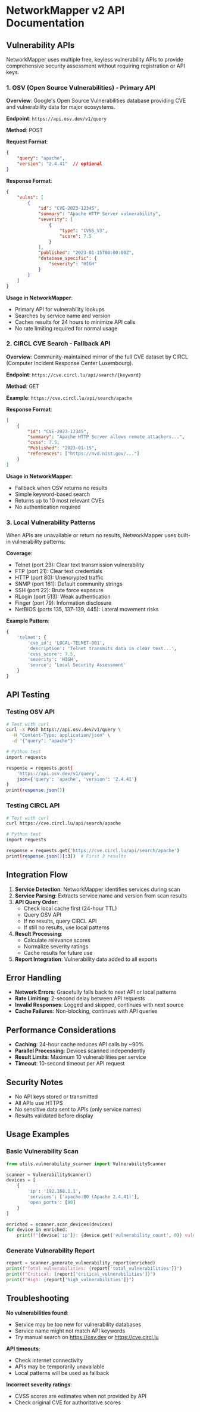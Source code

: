 # NetworkMapper v2 API Documentation

## Vulnerability APIs

NetworkMapper uses multiple free, keyless vulnerability APIs to provide comprehensive security assessment without requiring registration or API keys.

### 1. OSV (Open Source Vulnerabilities) - Primary API

**Overview**: Google's Open Source Vulnerabilities database providing CVE and vulnerability data for major ecosystems.

**Endpoint**: `https://api.osv.dev/v1/query`

**Method**: POST

**Request Format**:
```json
{
    "query": "apache",
    "version": "2.4.41"  // optional
}
```

**Response Format**:
```json
{
    "vulns": [
        {
            "id": "CVE-2023-12345",
            "summary": "Apache HTTP Server vulnerability",
            "severity": [
                {
                    "type": "CVSS_V3",
                    "score": 7.5
                }
            ],
            "published": "2023-01-15T00:00:00Z",
            "database_specific": {
                "severity": "HIGH"
            }
        }
    ]
}
```

**Usage in NetworkMapper**:
- Primary API for vulnerability lookups
- Searches by service name and version
- Caches results for 24 hours to minimize API calls
- No rate limiting required for normal usage

### 2. CIRCL CVE Search - Fallback API

**Overview**: Community-maintained mirror of the full CVE dataset by CIRCL (Computer Incident Response Center Luxembourg).

**Endpoint**: `https://cve.circl.lu/api/search/{keyword}`

**Method**: GET

**Example**: `https://cve.circl.lu/api/search/apache`

**Response Format**:
```json
[
    {
        "id": "CVE-2023-12345",
        "summary": "Apache HTTP Server allows remote attackers...",
        "cvss": 7.5,
        "Published": "2023-01-15",
        "references": ["https://nvd.nist.gov/..."]
    }
]
```

**Usage in NetworkMapper**:
- Fallback when OSV returns no results
- Simple keyword-based search
- Returns up to 10 most relevant CVEs
- No authentication required

### 3. Local Vulnerability Patterns

When APIs are unavailable or return no results, NetworkMapper uses built-in vulnerability patterns:

**Coverage**:
- Telnet (port 23): Clear text transmission vulnerability
- FTP (port 21): Clear text credentials
- HTTP (port 80): Unencrypted traffic
- SNMP (port 161): Default community strings
- SSH (port 22): Brute force exposure
- RLogin (port 513): Weak authentication
- Finger (port 79): Information disclosure
- NetBIOS (ports 135, 137-139, 445): Lateral movement risks

**Example Pattern**:
```python
{
    'telnet': {
        'cve_id': 'LOCAL-TELNET-001',
        'description': 'Telnet transmits data in clear text...',
        'cvss_score': 7.5,
        'severity': 'HIGH',
        'source': 'Local Security Assessment'
    }
}
```

## API Testing

### Testing OSV API

```bash
# Test with curl
curl -X POST https://api.osv.dev/v1/query \
  -H "Content-Type: application/json" \
  -d '{"query": "apache"}'

# Python test
import requests

response = requests.post(
    'https://api.osv.dev/v1/query',
    json={'query': 'apache', 'version': '2.4.41'}
)
print(response.json())
```

### Testing CIRCL API

```bash
# Test with curl
curl https://cve.circl.lu/api/search/apache

# Python test
import requests

response = requests.get('https://cve.circl.lu/api/search/apache')
print(response.json()[:3])  # First 3 results
```

## Integration Flow

1. **Service Detection**: NetworkMapper identifies services during scan
2. **Service Parsing**: Extracts service name and version from scan results
3. **API Query Order**:
   - Check local cache first (24-hour TTL)
   - Query OSV API
   - If no results, query CIRCL API
   - If still no results, use local patterns
4. **Result Processing**: 
   - Calculate relevance scores
   - Normalize severity ratings
   - Cache results for future use
5. **Report Integration**: Vulnerability data added to all exports

## Error Handling

- **Network Errors**: Gracefully falls back to next API or local patterns
- **Rate Limiting**: 2-second delay between API requests
- **Invalid Responses**: Logged and skipped, continues with next source
- **Cache Failures**: Non-blocking, continues with API queries

## Performance Considerations

- **Caching**: 24-hour cache reduces API calls by ~90%
- **Parallel Processing**: Devices scanned independently
- **Result Limits**: Maximum 10 vulnerabilities per service
- **Timeout**: 10-second timeout per API request

## Security Notes

- No API keys stored or transmitted
- All APIs use HTTPS
- No sensitive data sent to APIs (only service names)
- Results validated before display

## Usage Examples

### Basic Vulnerability Scan
```python
from utils.vulnerability_scanner import VulnerabilityScanner

scanner = VulnerabilityScanner()
devices = [
    {
        'ip': '192.168.1.1',
        'services': ['apache:80 (Apache 2.4.41)'],
        'open_ports': [80]
    }
]

enriched = scanner.scan_devices(devices)
for device in enriched:
    print(f"{device['ip']}: {device.get('vulnerability_count', 0)} vulnerabilities")
```

### Generate Vulnerability Report
```python
report = scanner.generate_vulnerability_report(enriched)
print(f"Total vulnerabilities: {report['total_vulnerabilities']}")
print(f"Critical: {report['critical_vulnerabilities']}")
print(f"High: {report['high_vulnerabilities']}")
```

## Troubleshooting

**No vulnerabilities found**:
- Service may be too new for vulnerability databases
- Service name might not match API keywords
- Try manual search on https://osv.dev or https://cve.circl.lu

**API timeouts**:
- Check internet connectivity
- APIs may be temporarily unavailable
- Local patterns will be used as fallback

**Incorrect severity ratings**:
- CVSS scores are estimates when not provided by API
- Check original CVE for authoritative scores
